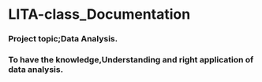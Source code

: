 # LITA-class_Documentation

### Project topic;Data Analysis.
### To have the knowledge,Understanding and right application of data analysis.

